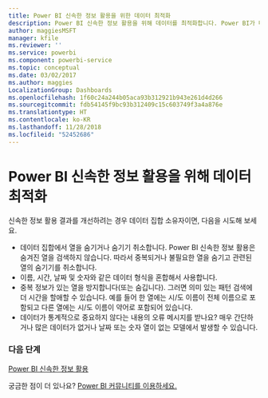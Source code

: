```yaml
---
title: Power BI 신속한 정보 활용을 위한 데이터 최적화
description: Power BI 신속한 정보 활용을 위해 데이터를 최적화합니다. Power BI가 데이터를 파악하지 못하는 경우 다음과 같은 작업을 수행할 수 있습니다.
author: maggiesMSFT
manager: kfile
ms.reviewer: ''
ms.service: powerbi
ms.component: powerbi-service
ms.topic: conceptual
ms.date: 03/02/2017
ms.author: maggies
LocalizationGroup: Dashboards
ms.openlocfilehash: 1f60c24a244b05aca93b312921b943e261d4d266
ms.sourcegitcommit: fdb54145f9bc93b312409c15c603749f3a4a876e
ms.translationtype: HT
ms.contentlocale: ko-KR
ms.lasthandoff: 11/28/2018
ms.locfileid: "52452686"
---
```

# <a name="optimize-your-data-for-power-bi-quick-insights"></a>Power BI 신속한 정보 활용을 위해 데이터 최적화
신속한 정보 활용 결과를 개선하려는 경우  데이터 집합 소유자이면, 다음을 시도해 보세요.

* 데이터 집합에서 열을 숨기거나 숨기기 취소합니다. Power BI 신속한 정보 활용은 숨겨진 열을 검색하지 않습니다.  따라서 중복되거나 불필요한 열을 숨기고 관련된 열의 숨기기를 취소합니다.
* 이름, 시간, 날짜 및 숫자와 같은 데이터 형식을 혼합해서 사용합니다.
* 중복 정보가 있는 열을 방지합니다(또는 숨깁니다).  그러면 의미 있는 패턴 검색에 더 시간을 할애할 수 있습니다.  예를 들어 한 열에는 시/도 이름이 전체 이름으로 포함되고 다른 열에는 시/도 이름이 약어로 포함되어 있습니다.
* 데이터가 통계적으로 중요하지 않다는 내용의 오류 메시지를 받나요?  매우 간단하거나 많은 데이터가 없거나 날짜 또는 숫자 열이 없는 모델에서 발생할 수 있습니다.

### <a name="next-steps"></a>다음 단계
[Power BI 신속한 정보 활용](consumer/end-user-insights.md)

궁금한 점이 더 있나요? [Power BI 커뮤니티를 이용하세요.](http://community.powerbi.com/)

